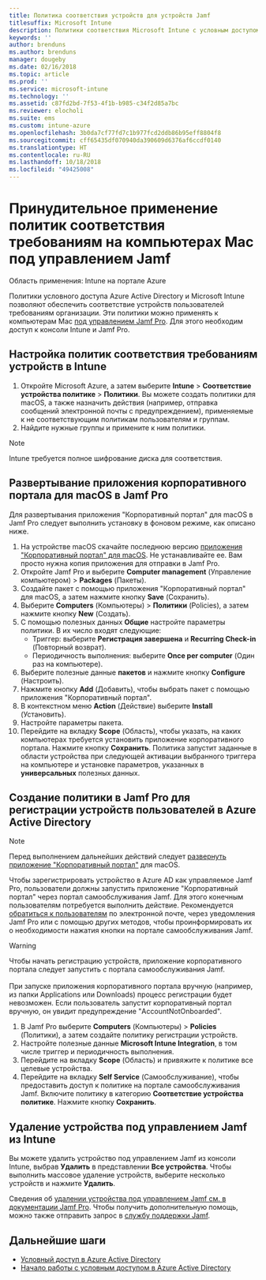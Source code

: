 ```yaml
---
title: Политика соответствия устройств для устройств Jamf
titlesuffix: Microsoft Intune
description: Политики соответствия Microsoft Intune с условным доступом Azure Active Directory можно использовать для защиты управляемых устройств Jamf.
keywords: ''
author: brenduns
ms.author: brenduns
manager: dougeby
ms.date: 02/16/2018
ms.topic: article
ms.prod: ''
ms.service: microsoft-intune
ms.technology: ''
ms.assetid: c87fd2bd-7f53-4f1b-b985-c34f2d85a7bc
ms.reviewer: elocholi
ms.suite: ems
ms.custom: intune-azure
ms.openlocfilehash: 3b0da7cf77fd7c1b977fcd2ddb86b95eff8804f8
ms.sourcegitcommit: cff65435df070940da390609d6376af6ccdf0140
ms.translationtype: HT
ms.contentlocale: ru-RU
ms.lasthandoff: 10/18/2018
ms.locfileid: "49425008"
---
```

# <a name="enforce-compliance-on-macs-managed-with-jamf-pro"></a>Принудительное применение политик соответствия требованиям на компьютерах Mac под управлением Jamf

Область применения: Intune на портале Azure

Политики условного доступа Azure Active Directory и Microsoft Intune позволяют обеспечить соответствие устройств пользователей требованиям организации. Эти политики можно применять к компьютерам Mac [под управлением Jamf Pro](conditional-access-integrate-jamf.md). Для этого необходим доступ к консоли Intune и Jamf Pro.

## <a name="set-up-device-compliance-policies-in-intune"></a>Настройка политик соответствия требованиям устройств в Intune

1. Откройте Microsoft Azure, а затем выберите **Intune** > **Соответствие устройства политике** > **Политики**. Вы можете создать политики для macOS, а также назначить действия (например, отправка сообщений электронной почты с предупреждением), применяемые к не соответствующим политикам пользователям и группам.
2. Найдите нужные группы и примените к ним политики.

> [!Note]
> Intune требуется полное шифрование диска для соответствия.

## <a name="deploy-the-company-portal-app-for-macos-in-jamf-pro"></a>Развертывание приложения корпоративного портала для macOS в Jamf Pro

Для развертывания приложения "Корпоративный портал" для macOS в Jamf Pro следует выполнить установку в фоновом режиме, как описано ниже.

1. На устройстве macOS скачайте последнюю версию [приложения "Корпоративный портал" для macOS](https://go.microsoft.com/fwlink/?linkid=862280). Не устанавливайте ее. Вам просто нужна копия приложения для отправки в Jamf Pro.
2. Откройте Jamf Pro и выберите **Computer management** (Управление компьютером)  > **Packages** (Пакеты).
3. Создайте пакет с помощью приложения "Корпоративный портал" для macOS, а затем нажмите кнопку **Save** (Сохранить).
4. Выберите **Computers** (Компьютеры) > **Политики** (Policies), а затем нажмите кнопку **New** (Создать).
5. С помощью полезных данных **Общие** настройте параметры политики. В их число входят следующие:
   - Триггер: выберите **Регистрация завершена** и **Recurring Check-in** (Повторный возврат).
   - Периодичность выполнения: выберите **Once per computer** (Один раз на компьютере).
6. Выберите полезные данные **пакетов** и нажмите кнопку **Configure** (Настроить).
7. Нажмите кнопку **Add** (Добавить), чтобы выбрать пакет с помощью приложения "Корпоративный портал".
8. В контекстном меню **Action** (Действие) выберите **Install** (Установить).
9. Настройте параметры пакета.
10. Перейдите на вкладку **Scope** (Область), чтобы указать, на каких компьютерах требуется установить приложение корпоративного портала. Нажмите кнопку **Сохранить**. Политика запустит заданные в области устройства при следующей активации выбранного триггера на компьютере и установке параметров, указанных в **универсальных** полезных данных.

## <a name="create-a-policy-in-jamf-pro-to-have-users-register-their-devices-with-azure-active-directory"></a>Создание политики в Jamf Pro для регистрации устройств пользователей в Azure Active Directory

> [!NOTE]
> Перед выполнением дальнейших действий следует [развернуть приложение "Корпоративный портал"](conditional-access-assign-jamf.md#require-the-company-portal-app-for-macos) для macOS.  

Чтобы зарегистрировать устройство в Azure AD как управляемое Jamf Pro, пользователи должны запустить приложение "Корпоративный портал" через портал самообслуживания Jamf. Для этого конечным пользователям потребуется выполнить действие. Рекомендуется [обратиться к пользователям](end-user-educate.md) по электронной почте, через уведомления Jamf Pro или с помощью других методов, чтобы проинформировать их о необходимости нажатия кнопки на портале самообслуживания Jamf.

> [!WARNING]
> Чтобы начать регистрацию устройств, приложение корпоративного портала следует запустить с портала самообслуживания Jamf. <br><br>При запуске приложения корпоративного портала вручную (например, из папки Applications или Downloads) процесс регистрации будет невозможен. Если пользователь запустит корпоративный портал вручную, он увидит предупреждение "AccountNotOnboarded".

1. В Jamf Pro выберите **Computers** (Компьютеры) > **Policies** (Политики), а затем создайте политику регистрации устройств.
2. Настройте полезные данные **Microsoft Intune Integration**, в том числе триггер и периодичность выполнения.
3. Перейдите на вкладку **Scope** (Область) и привяжите к политике все целевые устройства.
4. Перейдите на вкладку **Self Service** (Самообслуживание), чтобы предоставить доступ к политике на портале самообслуживания Jamf. Включите политику в категорию **Соответствие устройства политике**. Нажмите кнопку **Сохранить**.

## <a name="removing-a-jamf-managed-device-from-intune"></a>Удаление устройства под управлением Jamf из Intune

Вы можете удалить устройство под управлением Jamf из консоли Intune, выбрав **Удалить** в представлении **Все устройства**. Чтобы выполнить массовое удаление устройств, выберите несколько устройств и нажмите **Удалить**.

Сведения об [удалении устройства под управлением Jamf см. в документации Jamf Pro](https://www.jamf.com/jamf-nation/articles/80/unmanaging-computers-while-preserving-their-inventory-information). Чтобы получить дополнительную помощь, можно также отправить запрос в [службу поддержки Jamf](https://www.jamf.com/support/). 

## <a name="next-steps"></a>Дальнейшие шаги

- [Условный доступ в Azure Active Directory](https://docs.microsoft.com/azure/active-directory/active-directory-conditional-access-azure-portal)
- [Начало работы с условным доступом в Azure Active Directory](https://docs.microsoft.com/azure/active-directory/active-directory-conditional-access-azure-portal-get-started)
